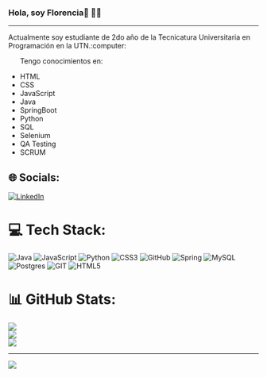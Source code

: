 ### Hola, soy Florencia👋 :woman_technologist:
<hr>
<p> Actualmente soy estudiante de 2do año de la Tecnicatura Universitaria en Programación en la UTN.:computer: </p>
<ul>Tengo conocimientos en: 
  <p></p>
  <li> HTML </li>
  <li> CSS </li>
  <li> JavaScript </li>
  <li> Java </li>
  <li> SpringBoot </li>
  <li> Python </li>
  <li> SQL </li>
  <li> Selenium </li>
  <li> QA Testing</li>
  <li> SCRUM </li>
 </ul>

## 🌐 Socials:
[![LinkedIn](https://img.shields.io/badge/LinkedIn-%230077B5.svg?logo=linkedin&logoColor=white)](https://linkedin.com/in/https://www.linkedin.com/in/florencia-oviedo/) 

# 💻 Tech Stack:
![Java](https://img.shields.io/badge/java-%23ED8B00.svg?style=for-the-badge&logo=java&logoColor=white) ![JavaScript](https://img.shields.io/badge/javascript-%23323330.svg?style=for-the-badge&logo=javascript&logoColor=%23F7DF1E) ![Python](https://img.shields.io/badge/python-3670A0?style=for-the-badge&logo=python&logoColor=ffdd54) ![CSS3](https://img.shields.io/badge/css3-%231572B6.svg?style=for-the-badge&logo=css3&logoColor=white) ![GitHub](https://img.shields.io/badge/GitHub-%23121011.svg?style=for-the-badge&logo=github&logoColor=white) ![Spring](https://img.shields.io/badge/spring-%236DB33F.svg?style=for-the-badge&logo=spring&logoColor=white) ![MySQL](https://img.shields.io/badge/mysql-%2300f.svg?style=for-the-badge&logo=mysql&logoColor=white) ![Postgres](https://img.shields.io/badge/postgres-%23316192.svg?style=for-the-badge&logo=postgresql&logoColor=white) ![GIT](https://img.shields.io/badge/Git-fc6d26?style=for-the-badge&logo=git&logoColor=white) ![HTML5](https://img.shields.io/badge/html5-%23E34F26.svg?style=for-the-badge&logo=html5&logoColor=white)
# 📊 GitHub Stats:
![](https://github-readme-stats.vercel.app/api?username=florencia-oviedo&theme=dark&hide_border=false&include_all_commits=false&count_private=false)<br/>
![](https://github-readme-streak-stats.herokuapp.com/?user=florencia-oviedo&theme=dark&hide_border=false)<br/>
![](https://github-readme-stats.vercel.app/api/top-langs/?username=florencia-oviedo&theme=dark&hide_border=false&include_all_commits=false&count_private=false&layout=compact)

---
[![](https://visitcount.itsvg.in/api?id=florencia-oviedo&icon=0&color=0)](https://visitcount.itsvg.in)
